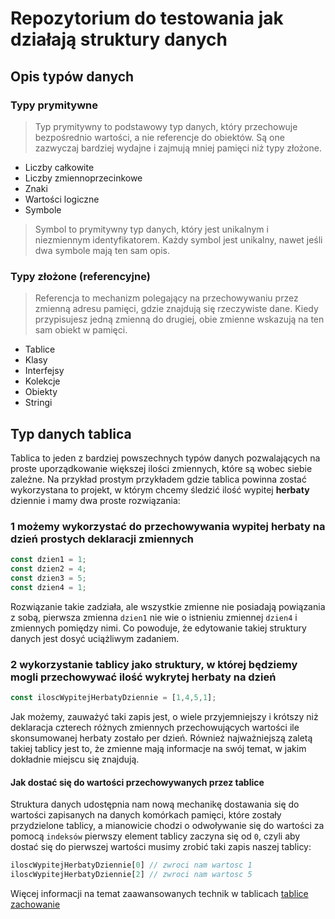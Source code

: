 # Repozytorium do testowania jak działają struktury danych

## Opis typów danych
### Typy prymitywne
> Typ prymitywny to podstawowy typ danych, który przechowuje bezpośrednio wartości, a nie referencje do obiektów. Są one zazwyczaj bardziej wydajne i zajmują mniej pamięci niż typy złożone.
  - Liczby całkowite
  - Liczby zmiennoprzecinkowe
  - Znaki
  - Wartości logiczne
  - Symbole
  > Symbol to prymitywny typ danych, który jest unikalnym i niezmiennym identyfikatorem. Każdy symbol jest unikalny, nawet jeśli dwa symbole mają ten sam opis.  

### Typy złożone (referencyjne)
  > Referencja to mechanizm polegający na przechowywaniu przez zmienną adresu pamięci, gdzie znajdują się rzeczywiste dane. Kiedy przypisujesz jedną zmienną do drugiej, obie zmienne wskazują na ten sam obiekt w pamięci.
  - Tablice
  - Klasy
  - Interfejsy
  - Kolekcje
  - Obiekty
  - Stringi

## Typ danych tablica
Tablica to jeden z bardziej powszechnych typów danych pozwalających na proste uporządkowanie większej ilości zmiennych, które są wobec siebie zależne. Na przykład prostym przykładem gdzie tablica powinna zostać wykorzystana to projekt, w którym chcemy śledzić ilość wypitej **herbaty** dziennie i mamy dwa proste rozwiązania:

### 1 możemy wykorzystać do przechowywania wypitej herbaty na dzień prostych deklaracji zmiennych

```ts
const dzien1 = 1;
const dzien2 = 4;
const dzien3 = 5;
const dzien4 = 1;
```
Rozwiązanie takie zadziała, ale wszystkie zmienne nie posiadają powiązania z sobą, pierwsza zmienna `dzien1` nie wie o istnieniu zmiennej `dzien4` i zmiennych pomiędzy nimi. Co powoduje, że edytowanie takiej struktury danych jest dosyć uciążliwym zadaniem.

### 2 wykorzystanie tablicy jako struktury, w której będziemy mogli przechowywać ilość wykrytej herbaty na dzień

```ts
const iloscWypitejHerbatyDziennie = [1,4,5,1];
```
Jak możemy, zauważyć taki zapis jest, o wiele przyjemniejszy i krótszy niż deklaracja czterech różnych zmiennych przechowujących wartości ile skonsumowanej herbaty zostało per dzień. Również najważniejszą zaletą takiej tablicy jest to, że zmienne mają informacje na swój temat, w jakim dokładnie miejscu się znajdują.

#### Jak dostać się do wartości przechowywanych przez tablice
Struktura danych udostępnia nam nową mechanikę dostawania się do wartości zapisanych na danych komórkach pamięci, które zostały przydzielone tablicy, a mianowicie chodzi o odwoływanie się do wartości za pomocą `indeksów` pierwszy element tablicy zaczyna się od `0`, czyli aby dostać się do pierwszej wartości musimy zrobić taki zapis naszej tablicy:
```ts
iloscWypitejHerbatyDziennie[0] // zwroci nam wartosc 1
iloscWypitejHerbatyDziennie[2] // zwroci nam wartosc 5
```

Więcej informacji na temat zaawansowanych technik w tablicach [tablice zachowanie](./arrays/arraysParts.md)